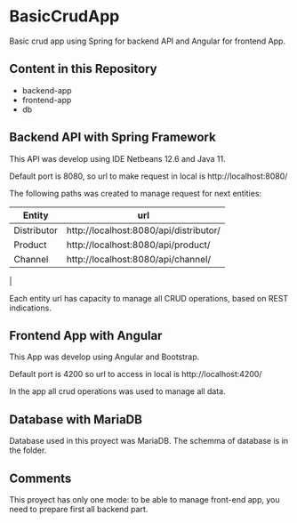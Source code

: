 # BasicCrudApp

Basic crud app using Spring for backend API and Angular for frontend App.

## Content in this Repository

- backend-app
- frontend-app
- db

## Backend API with Spring Framework

This API was develop using IDE Netbeans 12.6 and Java 11. 

Default port is 8080, so url to make request in local is http://localhost:8080/

The following paths was created to manage request for next entities:

Entity | url
-|-
Distributor | http://localhost:8080/api/distributor/
Product | http://localhost:8080/api/product/
Channel | http://localhost:8080/api/channel/
|

Each entity url has capacity to manage all CRUD operations, based on REST indications. 

## Frontend App with Angular

This App was develop using Angular and Bootstrap.

Default port is 4200 so url to access in local is http://localhost:4200/

In the app all crud operations was used to manage all data. 

## Database with MariaDB

Database used in this proyect was MariaDB. The schemma of database is in the folder. 

## Comments

This proyect has only one mode: to be able to manage front-end app, you need to prepare first all backend part. 